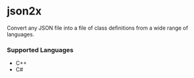 # json2x
 Convert any JSON file into a file of class definitions from a wide range of languages.

 ### Supported Languages
 - C++
 - C#

